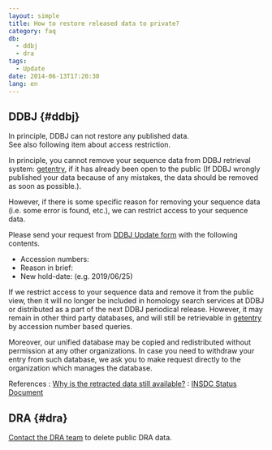 ```yaml
---
layout: simple
title: How to restore released data to private?
category: faq
db:
  - ddbj
  - dra
tags: 
  - Update
date: 2014-06-13T17:20:30
lang: en
---
```


## DDBJ {#ddbj}

In principle, DDBJ can not restore any published data.    
See also following item about access restriction. 

In principle, you cannot remove your sequence data from DDBJ retrieval system: [getentry](http://getentry.ddbj.nig.ac.jp/top-e.html), if it has already been open to the public (If DDBJ wrongly published your data because of any mistakes, the data should be removed as soon as possible.). 

However, if there is some specific reason for removing your sequence data (i.e. some error is found, etc.), we can restrict access to your sequence data. 

Please send your request from [DDBJ Update form](https://forms.gle/txmEtADnPpY2rnjKA) with the following contents.
 - Accession numbers:
 - Reason in brief:
 - New hold-date: (e.g. 2019/06/25)

If we restrict access to your sequence data and remove it from the public view, then it will no longer be included in homology search services at DDBJ or distributed as a part of the next DDBJ periodical release. However, it may remain in other third party databases, and will still be retrievable in [getentry](http://getentry.ddbj.nig.ac.jp/top-e.html) by accession number based queries. 

Moreover, our unified database may be copied and redistributed without permission at any other organizations. In case you need to withdraw your entry from such database, we ask you to make request directly to the organization which manages the database.

References
: [Why is the retracted data still available?](/faq/en/why-retracted-data-available-e.html)
: [INSDC Status Document](https://www.insdc.org/submitting-standards/insdc-status-document/)

## DRA {#dra}

[Contact the DRA team](https://forms.gle/d9cZxyzQzxPMSqW59) to delete public DRA data.
